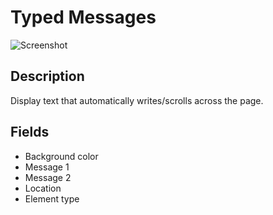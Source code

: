 # Typed Messages

![Screenshot](https://github.com/optimizely/extension-library/blob/master/Editor%20Extensions/Typed%20Messages/animation.gif)

## Description

Display text that automatically writes/scrolls across the page. 

## Fields

* Background color
* Message 1
* Message 2
* Location
* Element type


